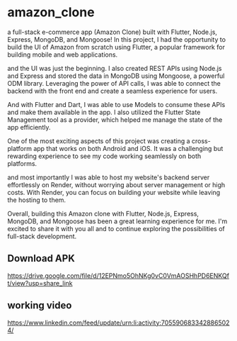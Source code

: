 # amazon_clone
a full-stack e-commerce app (Amazon Clone) built with Flutter, Node.js, Express, MongoDB, and Mongoose! In this project, I had the opportunity to build the UI of Amazon from scratch using Flutter, a popular framework for building mobile and web applications.

and the UI was just the beginning. I also created REST APIs using Node.js and Express and stored the data in MongoDB using Mongoose, a powerful ODM library. Leveraging the power of API calls, I was able to connect the backend with the front end and create a seamless experience for users.

And with Flutter and Dart, I was able to use Models to consume these APIs and make them available in the app. I also utilized the Flutter State Management tool as a provider, which helped me manage the state of the app efficiently.

One of the most exciting aspects of this project was creating a cross-platform app that works on both Android and iOS. It was a challenging but rewarding experience to see my code working seamlessly on both platforms.

and most importantly I was able to host my website's backend server effortlessly on Render, without worrying about server management or high costs. With Render, you can focus on building your website while leaving the hosting to them. 

Overall, building this Amazon clone with Flutter, Node.js, Express, MongoDB, and Mongoose has been a great learning experience for me. I'm excited to share it with you all and to continue exploring the possibilities of full-stack development.


## Download APK
https://drive.google.com/file/d/12EPNmo5OhNKg0vC0VmAOSHhPD6ENKQft/view?usp=share_link

## working video
https://www.linkedin.com/feed/update/urn:li:activity:7055906833428865024/






